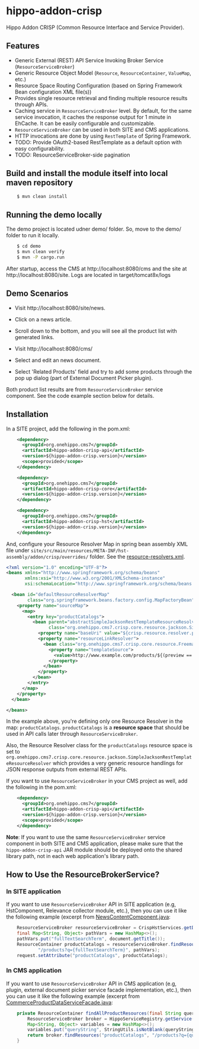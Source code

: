 # hippo-addon-crisp

Hippo Addon CRISP (Common Resource Interface and Service Provider).

## Features

- Generic External (REST) API Service Invoking Broker Service (```ResourceServiceBroker```)
- Generic Resource Object Model (```Resource```, ```ResourceContainer```, ```ValueMap```, etc.)
- Resource Space Routing Configuration (based on Spring Framework Bean configuration XML file(s))
- Provides single resource retrieval and finding multiple resource results through APIs.
- Caching service in ```ResourceServiceBroker``` level. By default, for the same service invocation, it caches
  the response output for 1 minute in EhCache. It can be easily configurable and customizable.
- ```ResourceServiceBroker``` can be used in both SITE and CMS applications.
- HTTP invocations are done by using ```RestTemplate``` of Spring Framework.
- TODO: Provide OAuth2-based RestTemplate as a default option with easy configurability.
- TODO: ResourceServiceBroker-side pagination

## Build and install the module itself into local maven repository

```bash
    $ mvn clean install
```

## Running the demo locally

The demo project is located udner demo/ folder. So, move to the demo/ folder to run it locally.

```bash
    $ cd demo
    $ mvn clean verify
    $ mvn -P cargo.run
```

After startup, access the CMS at http://localhost:8080/cms and the site at http://localhost:8080/site.
Logs are located in target/tomcat8x/logs

## Demo Scenarios

- Visit http://localhost:8080/site/news.
- Click on a news article.
- Scroll down to the bottom, and you will see all the product list with generated links.

- Visit http://localhost:8080/cms/
- Select and edit an news document.
- Select 'Related Products' field and try to add some products through the pop up dialog (part of External Document Picker plugin).

Both product list results are from ```ResourceServiceBroker``` service component. See the code example section below for details.

## Installation

In a SITE project, add the following in the pom.xml:

```xml
    <dependency>
      <groupId>org.onehippo.cms7</groupId>
      <artifactId>hippo-addon-crisp-api</artifactId>
      <version>${hippo-addon-crisp.version}</version>
      <scope>provided</scope>
    </dependency>

    <dependency>
      <groupId>org.onehippo.cms7</groupId>
      <artifactId>hippo-addon-crisp-core</artifactId>
      <version>${hippo-addon-crisp.version}</version>
    </dependency>

    <dependency>
      <groupId>org.onehippo.cms7</groupId>
      <artifactId>hippo-addon-crisp-hst</artifactId>
      <version>${hippo-addon-crisp.version}</version>
    </dependency>
```

And, configure your Resource Resolver Map in spring bean assembly XML file
under ```site/src/main/resources/META-INF/hst-assembly/addon/crisp/overrides/``` folder.
See the [resource-resolvers.xml](demo/site/src/main/resources/META-INF/hst-assembly/addon/crisp/overrides/resource-resolvers.xml).

```xml
<?xml version="1.0" encoding="UTF-8"?>
<beans xmlns="http://www.springframework.org/schema/beans"
       xmlns:xsi="http://www.w3.org/2001/XMLSchema-instance"
       xsi:schemaLocation="http://www.springframework.org/schema/beans http://www.springframework.org/schema/beans/spring-beans-4.1.xsd">

  <bean id="defaultResourceResolverMap"
        class="org.springframework.beans.factory.config.MapFactoryBean">
    <property name="sourceMap">
      <map>
        <entry key="productCatalogs">
          <bean parent="abstractSimpleJacksonRestTemplateResourceResolver"
                class="org.onehippo.cms7.crisp.core.resource.jackson.SimpleJacksonRestTemplateResourceResolver">
            <property name="baseUri" value="${crisp.resource.resolver.productCatalogs.baseUri}" />
            <property name="resourceLinkResolver">
              <bean class="org.onehippo.cms7.crisp.core.resource.FreemarkerTemplateResourceLinkResolver">
                <property name="templateSource">
                  <value>http://www.example.com/products/${(preview == "true")?then("staging", "current")}/sku/${resource.valueMap['SKU']!"unknown"}/overview.html</value>
                </property>
              </bean>
            </property>
          </bean>
        </entry>
      </map>
    </property>
  </bean>

</beans>
```

In the example above, you're defining only one Resource Resolver in the map: ```productCatalogs```.
```productCatalogs``` is a **resource space** that should be used in API calls later through ```ResourceServiceBroker```.

Also, the Resource Resolver class for the ```productCatalogs``` resource space is set to
```org.onehippo.cms7.crisp.core.resource.jackson.SimpleJacksonRestTemplateResourceResolver``` which provides a
very generic resource handlings for JSON response outputs from external REST APIs.

If you want to use ```ResourceServiceBroker``` in your CMS project as well, add the following in the pom.xml:

```xml
    <dependency>
      <groupId>org.onehippo.cms7</groupId>
      <artifactId>hippo-addon-crisp-api</artifactId>
      <version>${hippo-addon-crisp.version}</version>
      <scope>provided</scope>
    </dependency>
```

**Note**: If you want to use the same ```ResourceServiceBroker``` service component in both SITE and CMS application,
please make sure that the ```hippo-addon-crisp-api``` JAR module should be deployed onto the shared library path, not in each web application's library path.

## How to Use the ResourceBrokerService?

### In SITE application

If you want to use ```ResourceServiceBroker``` API in SITE application (e.g, HstComponent, Relevance collector module, etc.),
then you can use it like the following example (excerpt from [NewsContentComponent.java](demo/site/src/main/java/org/onehippo/cms7/crisp/demo/components/NewsContentComponent.java):

```java
    ResourceServiceBroker resourceServiceBroker = CrispHstServices.getDefaultResourceServiceBroker();
    final Map<String, Object> pathVars = new HashMap<>();
    pathVars.put("fullTextSearchTerm", document.getTitle());
    ResourceContainer productCatalogs = resourceServiceBroker.findResources(RESOURCE_SPACE_PRODUCT_CATALOG,
            "/products?q={fullTextSearchTerm}", pathVars);
    request.setAttribute("productCatalogs", productCatalogs);
```

### In CMS application

If you want to use ```ResourceServiceBroker``` API in CMS application (e.g, plugin, external document picker
service facade implementation, etc.), then you can use it like the following example
(excerpt from [CommerceProductDataServiceFacade.java](demo/cms/src/main/java/org/onehippo/cms7/crisp/demo/cms/plugin/CommerceProductDataServiceFacade.java):

```java
    private ResourceContainer findAllProductResources(final String queryString) {
        ResourceServiceBroker broker = HippoServiceRegistry.getService(ResourceServiceBroker.class);
        Map<String, Object> variables = new HashMap<>();
        variables.put("queryString", StringUtils.isNotBlank(queryString) ? queryString : "");
        return broker.findResources("productCatalogs", "/products?q={queryString}", variables);
    }
```
